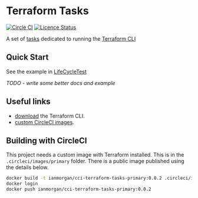 # Terraform Tasks

[![Circle CI](https://circleci.com/gh/dreifadotapp/terraform-tasks.svg?style=shield)](https://circleci.com/gh/dreifadotapp/terraform-tasks)
[![Licence Status](https://img.shields.io/github/license/dreifadotapp/terraform-tasks)](https://github.com/dreifadotapp/terraform-tasks/blob/master/licence.txt)

A set of [tasks](https://github.com/dreifadotapp/tasks#readme) dedicated to running
the [Terraform CLI](https://www.terraform.io/)

## Quick Start

See the example in [LifeCycleTest](impl/src/test/kotlin/dreifa/app/terraform/tasks/LifeCycleTest.kt)

_TODO - write some better docs and example_

## Useful links

* [download](https://www.terraform.io/downloads) the Terraform CLI.
* [custom CircleCI images](https://circleci.com/docs/2.0/custom-images).

## Building with CircleCI

This project needs a custom image with Terraform installed. This is in the `.circleci/images/primary` folder. There is a
public image published using the details below.

```bash
docker build -t ianmorgan/cci-terraform-tasks-primary:0.0.2 .circleci/images/primary
docker login
docker push ianmorgan/cci-terraform-tasks-primary:0.0.2
```
